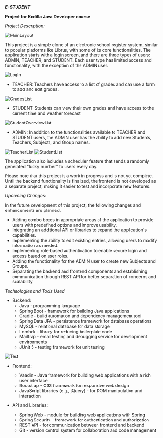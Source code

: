 ***E-STUDENT*** 

**Project for Kodilla Java Developer course**

*Project Description:*

![MainLayout](https://github.com/WitoZak/E-Student/assets/113088417/381557bb-3819-4354-9066-9e852ac640c5)

This project is a simple clone of an electronic school register system, similar to popular platforms like Librus, with some of its core functionalities. The application starts with a login screen, and there are three types of users: ADMIN, TEACHER, and STUDENT. Each user type has limited access and functionality, with the exception of the ADMIN user. 

![LogIn](https://github.com/WitoZak/E-Student/assets/113088417/a681c0ff-79b1-4ae9-8c45-ecd1161529b5)

- TEACHER: Teachers have access to a list of grades and can use a form to add and edit grades.

![GradesList](https://github.com/WitoZak/E-Student/assets/113088417/15a4d170-72df-46af-862d-d3a57ec0eb1b)

- STUDENT: Students can view their own grades and have access to the current time and weather forecast.

![StudentOverviewList](https://github.com/WitoZak/E-Student/assets/113088417/14fae0d9-27c7-4ccd-a393-db166173fc8d)

- ADMIN: In addition to the functionalities available to TEACHER and STUDENT users, the ADMIN user has the ability to add new Students, Teachers, Subjects, and Group names.

![TeacherList](https://github.com/WitoZak/E-Student/assets/113088417/3a064aa9-bcfe-46e3-b4b7-ea19e8e95a8e)
![StudentList](https://github.com/WitoZak/E-Student/assets/113088417/89aae742-ae7b-48b5-b6cb-cc22ebbfae64)

The application also includes a scheduler feature that sends a randomly generated "lucky number" to users every day.

Please note that this project is a work in progress and is not yet complete. Until the backend functionality is finalized, the frontend is not developed as a separate project, making it easier to test and incorporate new features.

*Upcoming Changes:*

In the future development of this project, the following changes and enhancements are planned:

- Adding combo boxes in appropriate areas of the application to provide users with predefined options and improve usability.
- Integrating an additional API or libraries to expand the application's capabilities.
- Implementing the ability to edit existing entries, allowing users to modify information as needed.
- Implementing role-based authentication to enable secure login and access based on user roles.
- Adding the functionality for the ADMIN user to create new Subjects and Groups.
- Separating the backend and frontend components and establishing communication through REST API for better separation of concerns and scalability.

*Technologies and Tools Used:*

- Backend:
  - Java - programming language
  - Spring Boot - framework for building Java applications
  - Gradle - build automation and dependency management tool
  - Spring Data JPA - persistence framework for database operations
  - MySQL - relational database for data storage
  - Lombok - library for reducing boilerplate code
  - Mailtrap - email testing and debugging service for development environments
  - JUnit 5 - testing framework for unit testing

![Test](https://github.com/WitoZak/E-Student/assets/113088417/4147ac52-1c4b-462e-b27a-af49136e0cf5)


- Frontend:
  - Vaadin - Java framework for building web applications with a rich user interface
  - Bootstrap - CSS framework for responsive web design
  - JavaScript libraries (e.g., jQuery) - for DOM manipulation and interaction

- API and Libraries:
  - Spring Web - module for building web applications with Spring
  - Spring Security - framework for authentication and authorization
  - REST API - for communication between frontend and backend
  - Git - version control system for collaboration and code management

